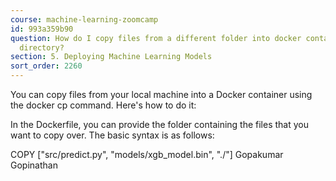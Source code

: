 ```yaml
---
course: machine-learning-zoomcamp
id: 993a359b90
question: How do I copy files from a different folder into docker container’s working
  directory?
section: 5. Deploying Machine Learning Models
sort_order: 2260
---
```


You can copy files from your local machine into a Docker container using the docker cp command. Here's how to do it:

In the Dockerfile, you can provide the folder containing the files that you want to copy over. The basic syntax is as follows:

COPY ["src/predict.py", "models/xgb_model.bin", "./"]											Gopakumar Gopinathan

